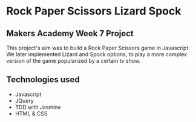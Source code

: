 # Rock Paper Scissors Lizard Spock

## Makers Academy Week 7 Project

This project's aim was to build a Rock Paper Scissors game in Javascript. We later implemented Lizard and Spock options, to play a more complex version of the game popularized by a certain tv show.

## Technologies used
* Javascript
* JQuery
* TDD with Jasmine
* HTML & CSS